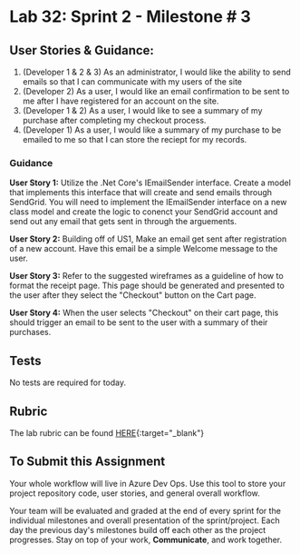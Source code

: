 # Lab 32: Sprint 2 - Milestone # 3


## User Stories & Guidance:

1. (Developer 1 & 2 & 3) As an administrator, I would like the ability to send emails so that I can communicate with my users of the site
1. (Developer 2) As a user, I would like an email confirmation to be sent to me after I have registered for an account on the site. 
1. (Developer 1 & 2) As a user,  I would like to see a summary of my purchase after completing my checkout process.
1. (Developer 1) As a user, I would like a summary of my purchase to be emailed to me so that I can store the reciept for my records.


### Guidance

**User Story 1:** Utilize the .Net Core's IEmailSender interface. 
Create a model that implements this interface that will create and send emails 
through SendGrid. You will need to implement the IEmailSender interface on a new 
class model and create the logic to conenct your SendGrid account and send out any
email that gets sent in  through the arguements. 

**User Story 2:** Building off of US1, Make an email get sent after 
registration of a new account. Have this email be a simple Welcome message to the user. 

**User Story 3:** Refer to the suggested wireframes as a guideline of how to format the receipt page. This page should be generated and presented to the user after they select the "Checkout" button on the Cart page. 

**User Story 4:** When the user selects "Checkout" on their cart page, this should trigger an email to be sent to the user with a summary of their purchases. 


## Tests

No tests are required for today. 


## Rubric

The lab rubric can be found [HERE](../Resources/rubric){:target="_blank"} 


## To Submit this Assignment
Your whole workflow will live in Azure Dev Ops. Use this tool to store your project repository code, user stories, and general overall workflow. 

Your team will be evaluated and graded at the end of every sprint for the individual milestones and overall presentation of the sprint/project. Each day the previous day's milestones build off each other as the project progresses. Stay on top of your work, **Communicate**, and work together.
